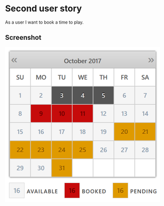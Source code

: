 # Second user story
As a user I want to book a time to play.

## Screenshot
![Calendar](img/img_2.png "Calendar")